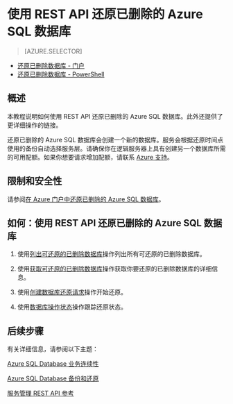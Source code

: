 <properties 
   pageTitle="使用 REST API 还原已删除的 Azure SQL 数据库" 
   description="Microsoft Azure SQL Database, 还原已删除的数据库, 恢复已删除的数据库, REST API" 
   services="sql-database" 
   documentationCenter="" 
   authors="elfisher" 
   manager="jeffreyg" 
   editor="v-romcal"/>

<tags
   ms.service="sql-database"
   ms.date="07/24/2015"
   wacn.date=""/>

# 使用 REST API 还原已删除的 Azure SQL 数据库

> [AZURE.SELECTOR]
- [还原已删除数据库 - 门户](/documentation/articles/sql-database-restore-deleted-database-tutorial-management-portal/)
- [还原已删除数据库 - PowerShell](/documentation/articles/sql-database-restore-deleted-database-tutorial-powershell/) 

## 概述

本教程说明如何使用 REST API 还原已删除的 Azure SQL 数据库。此外还提供了更详细操作的链接。

还原已删除的 Azure SQL 数据库会创建一个新的数据库。服务会根据还原时间点使用的备份自动选择服务层。请确保你在逻辑服务器上具有创建另一个数据库所需的可用配额。如果你想要请求增加配额，请联系 [Azure 支持](/support/contact/)。

## 限制和安全性

请参阅[在 Azure 门户中还原已删除的 Azure SQL 数据库](/documentation/articles/sql-database-restore-deleted-database-tutorial-management-portal/)。

## 如何：使用 REST API 还原已删除的 Azure SQL 数据库

1.	使用[列出可还原的已删除数据库](https://msdn.microsoft.com/zh-cn/library/azure/dn509562.aspx)操作列出所有可还原的已删除数据库。
	
2.	使用[获取可还原的已删除数据库](http://msdn.microsoft.com/zh-cn/library/azure/dn509574.aspx)操作获取你要还原的已删除数据库的详细信息。

3.	使用[创建数据库还原请求](http://msdn.microsoft.com/zh-cn/library/azure/dn509571.aspx)操作开始还原。
	
4.	使用[数据库操作状态](http://msdn.microsoft.com/zh-cn/library/azure/dn720371.aspx)操作跟踪还原状态。

## 后续步骤

有关详细信息，请参阅以下主题：

[Azure SQL Database 业务连续性](http://msdn.microsoft.com/zh-cn/library/azure/hh852669.aspx)

[Azure SQL Database 备份和还原](http://msdn.microsoft.com/zh-cn/library/azure/jj650016.aspx)

[服务管理 REST API 参考](http://msdn.microsoft.com/zh-cn/library/azure/ee460799.aspx)

<!---HONumber=69-->